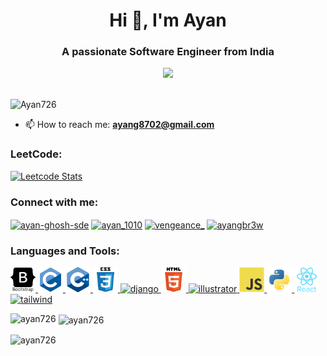 <h1 align="center">Hi 👋, I'm Ayan</h1>
<h3 align="center">A passionate Software Engineer from India</h3>

  <div align="center">
  <img src="https://camo.githubusercontent.com/8bf6f6d78abc81fcf9c49f10649423e73ea44bc248e83aaae8759d401c829a84/68747470733a2f2f70687973696373677572756b756c2e66696c65732e776f726470726573732e636f6d2f323031392f30322f6368617261637465722d312e676966" width="400">
  </div>
  <br>
<p align="left"> <img src="https://komarev.com/ghpvc/?username=ayan726&label=Profile%20views&color=0e75b6&style=flat" alt="Ayan726" /> </p>

- 📫 How to reach me: **ayang8702@gmail.com**


  

<h3 align="left">LeetCode:</h3>
  <a href="https://leetcode.com/vengeance_/">
  <img src="https://leetcard.jacoblin.cool/vengeance_?ext=contest&theme=light,unicorn" alt="Leetcode Stats">
  </a>

  

<h3 align="left">Connect with me:</h3>
<p align="left">
<a href="https://linkedin.com/in/ayan-ghosh-sde" target="blank"><img align="center" src="https://raw.githubusercontent.com/rahuldkjain/github-profile-readme-generator/master/src/images/icons/Social/linked-in-alt.svg" alt="ayan-ghosh-sde" height="30" width="40" /></a>
<a href="https://www.codechef.com/users/ayan_1010" target="blank"><img align="center" src="https://cdn.jsdelivr.net/npm/simple-icons@3.1.0/icons/codechef.svg" alt="ayan_1010" height="30" width="40" /></a>
<a href="https://www.leetcode.com/vengeance_" target="blank"><img align="center" src="https://raw.githubusercontent.com/rahuldkjain/github-profile-readme-generator/master/src/images/icons/Social/leet-code.svg" alt="vengeance_" height="30" width="40" /></a>
<a href="https://auth.geeksforgeeks.org/user/ayangbr3w" target="blank"><img align="center" src="https://raw.githubusercontent.com/rahuldkjain/github-profile-readme-generator/master/src/images/icons/Social/geeks-for-geeks.svg" alt="ayangbr3w" height="30" width="40" /></a>
</p>

<h3 align="left">Languages and Tools:</h3>
<p align="left"> <a href="https://getbootstrap.com" target="_blank" rel="noreferrer"> <img src="https://raw.githubusercontent.com/devicons/devicon/master/icons/bootstrap/bootstrap-plain-wordmark.svg" alt="bootstrap" width="40" height="40"/> </a> <a href="https://www.cprogramming.com/" target="_blank" rel="noreferrer"> <img src="https://raw.githubusercontent.com/devicons/devicon/master/icons/c/c-original.svg" alt="c" width="40" height="40"/> </a> <a href="https://www.w3schools.com/cpp/" target="_blank" rel="noreferrer"> <img src="https://raw.githubusercontent.com/devicons/devicon/master/icons/cplusplus/cplusplus-original.svg" alt="cplusplus" width="40" height="40"/> </a> <a href="https://www.w3schools.com/css/" target="_blank" rel="noreferrer"> <img src="https://raw.githubusercontent.com/devicons/devicon/master/icons/css3/css3-original-wordmark.svg" alt="css3" width="40" height="40"/> </a> <a href="https://www.djangoproject.com/" target="_blank" rel="noreferrer"> <img src="https://cdn.worldvectorlogo.com/logos/django.svg" alt="django" width="40" height="40"/> </a> <a href="https://www.w3.org/html/" target="_blank" rel="noreferrer"> <img src="https://raw.githubusercontent.com/devicons/devicon/master/icons/html5/html5-original-wordmark.svg" alt="html5" width="40" height="40"/> </a> <a href="https://www.adobe.com/in/products/illustrator.html" target="_blank" rel="noreferrer"> <img src="https://www.vectorlogo.zone/logos/adobe_illustrator/adobe_illustrator-icon.svg" alt="illustrator" width="40" height="40"/> </a> <a href="https://developer.mozilla.org/en-US/docs/Web/JavaScript" target="_blank" rel="noreferrer"> <img src="https://raw.githubusercontent.com/devicons/devicon/master/icons/javascript/javascript-original.svg" alt="javascript" width="40" height="40"/> </a> <a href="https://www.python.org" target="_blank" rel="noreferrer"> <img src="https://raw.githubusercontent.com/devicons/devicon/master/icons/python/python-original.svg" alt="python" width="40" height="40"/> </a> <a href="https://reactjs.org/" target="_blank" rel="noreferrer"> <img src="https://raw.githubusercontent.com/devicons/devicon/master/icons/react/react-original-wordmark.svg" alt="react" width="40" height="40"/> </a> <a href="https://tailwindcss.com/" target="_blank" rel="noreferrer"> <img src="https://www.vectorlogo.zone/logos/tailwindcss/tailwindcss-icon.svg" alt="tailwind" width="40" height="40"/> </a> </p>

<p><img align="left" src="https://github-readme-stats.vercel.app/api/top-langs?username=ayan726&show_icons=true&locale=en&layout=compact" alt="ayan726" /></p>

<p>&nbsp;<img align="center" src="https://github-readme-stats.vercel.app/api?username=ayan726&show_icons=true&locale=en" alt="ayan726" /></p>

<p><img align="center" src="https://github-readme-streak-stats.herokuapp.com/?user=ayan726&" alt="ayan726" /></p>
